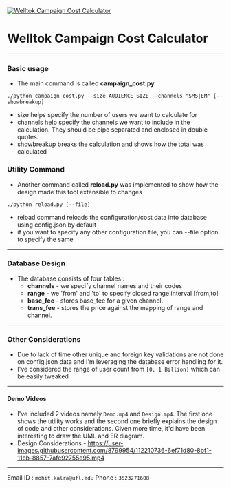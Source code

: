 
[![Welltok Campaign Cost Calculator](https://images.unsplash.com/photo-1594980596870-8aa52a78d8cd?ixid=MXwxMjA3fDB8MHxwaG90by1wYWdlfHx8fGVufDB8fHw%3D&ixlib=rb-1.2.1&auto=format&fit=crop&w=925&q=80)](https://user-images.githubusercontent.com/8799954/112210638-51c24f00-8bf1-11eb-84a8-7b88650dbea8.mp4)


# Welltok Campaign Cost Calculator

---

### Basic usage

- The main command is called **campaign_cost.py**

```
./python campaign_cost.py --size AUDIENCE_SIZE --channels "SMS|EM" [--showbreakup]
```

- size helps specify the number of users we want to calculate for
- channels help specify the channels we want to include in the calculation. They should be pipe separated and enclosed in double quotes.
- showbreakup breaks the calculation and shows how the total was calculated

### Utility Command

- Another command called **reload.py** was implemented to show how the design made this tool extensible to changes

```
./python reload.py [--file]
```

- reload command reloads the configuration/cost data into database using config.json by default
- if you want to specify any other configuration file, you can --file option to specify the same

---

### Database Design

- The database consists of four tables :
  - **channels** - we specify channel names and their codes
  - **range** - we 'from' and 'to' to specify closed range interval [from,to]
  - **base_fee** - stores base_fee for a given channel.
  - **trans_fee** - stores the price against the mapping of range and channel.

---

### Other Considerations

- Due to lack of time other unique and foreign key validations are not done on config.json data and I'm leveraging the database error handling for it.
- I've considered the range of user count from `[0, 1 Billion]` which can be easily tweaked

---

#### Demo Videos

- I've included 2 videos namely `Demo.mp4` and `Design.mp4`. The first one shows the utility works and the second one briefly explains the design of code and other considerations. Given more time, it'd have been interesting to draw the UML and ER diagram.
- Design Considerations - https://user-images.githubusercontent.com/8799954/112210736-6ef71d80-8bf1-11eb-8857-7afe92755e95.mp4
---

Email ID : `mohit.kalra@ufl.edu`
Phone : `3523271608`

